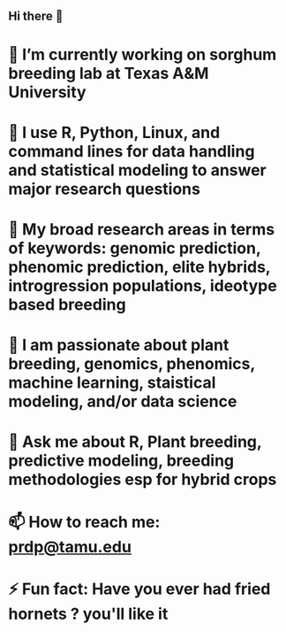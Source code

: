 ## Hi there 👋
# 🔭 I’m currently working on sorghum breeding lab at Texas A&M University
# 🌱 I use R, Python, Linux, and command lines for data handling and statistical modeling to answer major research questions
# 🌱 My broad research areas in terms of keywords: genomic prediction, phenomic prediction, elite hybrids, introgression populations, ideotype based breeding
# 👯 I am passionate about plant breeding, genomics, phenomics, machine learning, staistical modeling, and/or data science
# 💬 Ask me about R, Plant breeding, predictive modeling, breeding methodologies esp for hybrid crops
# 📫 How to reach me: prdp@tamu.edu
# ⚡ Fun fact: Have you ever had fried hornets ? you'll like it


<!--
**sapkotapradip/sapkotapradip** is a ✨ _special_ ✨ repository because its `README.md` (this file) appears on your GitHub profile.

Here are some ideas to get you started:

- 🔭 I’m currently working on sorghum breeding lab at Texas A&M University
- 🌱 I’m currently proficient in R, Python, Linux, and command lines for data handling
- 👯 I’m looking to collaborate on plant breeding, genomics, machine learning, staistical modeling, and/or data science
- 💬 Ask me about R, Plant breeding, predictive modeling
- 📫 How to reach me: prdp@tamu.edu
- ⚡ Fun fact: Have you ever have fried hornets, you'll like it ? 
-->
